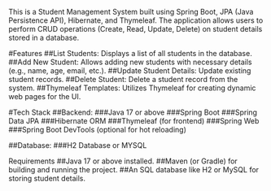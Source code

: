 This is a Student Management System built using Spring Boot, JPA (Java Persistence API), Hibernate, and Thymeleaf. The application allows users to perform CRUD operations (Create, Read, Update, Delete) on student details stored in a database.

#Features
##List Students: Displays a list of all students in the database.
##Add New Student: Allows adding new students with necessary details (e.g., name, age, email, etc.).
##Update Student Details: Update existing student records.
##Delete Student: Delete a student record from the system.
##Thymeleaf Templates: Utilizes Thymeleaf for creating dynamic web pages for the UI.


#Tech Stack
##Backend:
###Java 17 or above
###Spring Boot
###Spring Data JPA
###Hibernate ORM
###Thymeleaf (for frontend)
###Spring Web
###Spring Boot DevTools (optional for hot reloading)

##Database:
###H2 Database or MYSQL

Requirements
##Java 17 or above installed.
##Maven (or Gradle) for building and running the project.
##An SQL database like H2 or MySQL for storing student details.
